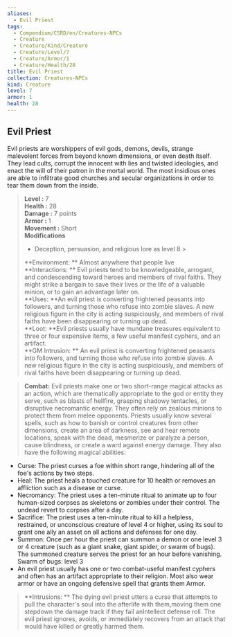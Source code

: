 ```yaml
---
aliases:
  - Evil Priest
tags:
  - Compendium/CSRD/en/Creatures-NPCs
  - Creature
  - Creature/Kind/Creature
  - Creature/Level/7
  - Creature/Armor/1
  - Creature/Health/28
title: Evil Priest
collection: Creatures-NPCs
kind: Creature
level: 7
armor: 1
health: 28
---
```

## Evil Priest  
Evil priests are worshippers of evil gods, demons, devils, strange malevolent forces from beyond known dimensions, or even death itself. They lead cults, corrupt the innocent with lies and twisted ideologies, and enact the will of their patron in the mortal world. The most insidious ones are able to infiltrate good churches and secular organizations in order to tear them down from the inside.  

  
> **Level :** 7  
> **Health :** 28  
> **Damage :** 7 points  
> **Armor :** 1  
> **Movement :** Short  
> **Modifications**  
>- Deception, persuasion, and religious lore as level 8 >
>  
> **Environment: ** Almost anywhere that people live  
> **Interactions: ** Evil priests tend to be knowledgeable, arrogant, and condescending toward heroes and members of rival faiths. They might strike a bargain to save their lives or the life of a valuable minion, or to gain an advantage later on.  
> **Uses: **An evil priest is converting frightened peasants into followers, and turning those who refuse into zombie slaves. A new religious figure in the city is acting suspiciously, and members of rival faiths have been disappearing or turning up dead.  
> **Loot: **Evil priests usually have mundane treasures equivalent to three or four expensive items, a few useful manifest cyphers, and an artifact.  
> **GM Intrusion: ** An evil priest is converting frightened peasants into followers, and turning those who refuse into zombie slaves. A new religious figure in the city is acting suspiciously, and members of rival faiths have been disappearing or turning up dead.  

> **Combat:** 
> Evil priests make one or two short-range magical attacks as an action, which are thematically appropriate to the god or entity they serve, such as blasts of hellfire, grasping shadowy tentacles, or disruptive necromantic energy. They often rely on zealous minions to protect them from melee opponents. 
Priests usually know several spells, such as how to banish or control creatures from other dimensions, create an area of darkness, see and hear remote locations, speak with the dead, mesmerize or paralyze a person, cause blindness, or create a ward against energy damage. They also have the following magical abilities: 
* Curse: The priest curses a foe within short range, hindering all of the foe's actions by two steps. 
* Heal: The priest heals a touched creature for 10 health or removes an affliction such as a disease or curse. 
* Necromancy: The priest uses a ten-minute ritual to animate up to four human-sized corpses as skeletons or zombies under their control. The undead revert to corpses after a day. 
* Sacrifice: The priest uses a ten-minute ritual to kill a helpless, restrained, or unconscious creature of level 4 or higher, using its soul to grant one ally an asset on all actions and defenses for one day. 
* Summon: Once per hour the priest can summon a demon or one level 3 or 4 creature (such as a giant snake, giant spider, or swarm of bugs). The summoned creature serves the priest for an hour before vanishing. 
	Swarm of bugs: level 3
* An evil priest usually has one or two combat-useful manifest cyphers and often has an artifact appropriate to their religion. Most also wear armor or have an ongoing defensive spell that grants them Armor.  
  

> **Intrusions: ** 
> The dying evil priest utters a curse that attempts to pull the character's soul into the afterlife with them,moving them one stepdown the damage track if they fail anIntellect defense roll. The evil priest ignores, avoids, or immediately recovers from an attack that would have killed or greatly harmed them.  
